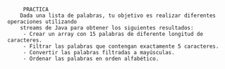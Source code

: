 
         PRACTICA
        Dada una lista de palabras, tu objetivo es realizar diferentes operaciones utilizando
        streams de Java para obtener los siguientes resultados:
         - Crear un array con 15 palabras de diferente longitud de caracteres.
         - Filtrar las palabras que contengan exactamente 5 caracteres.
         - Convertir las palabras filtradas a mayúsculas.
         - Ordenar las palabras en orden alfabético.